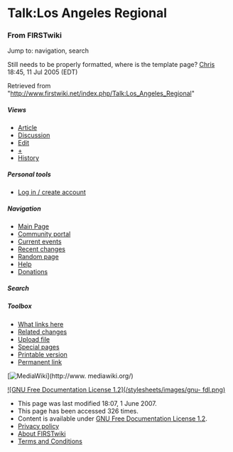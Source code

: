 # Talk:Los Angeles Regional

### From FIRSTwiki

Jump to: navigation, search

Still needs to be properly formatted, where is the template page?
[Chris](/index.php/User:Cyberguy34000 "User:Cyberguy34000" ) 18:45, 11 Jul
2005 (EDT)

Retrieved from
"<http://www.firstwiki.net/index.php/Talk:Los_Angeles_Regional>"

##### Views

  * [Article](/index.php/Los_Angeles_Regional)
  * [Discussion](/index.php/Talk:Los_Angeles_Regional)
  * [Edit](/index.php?title=Talk:Los_Angeles_Regional&action=edit)
  * [+](/index.php?title=Talk:Los_Angeles_Regional&action=edit&section=new)
  * [History](/index.php?title=Talk:Los_Angeles_Regional&action=history)

##### Personal tools

  * [Log in / create account](/index.php?title=Special:Userlogin&returnto=Talk:Los_Angeles_Regional)

[](/index.php/Main_Page "Main Page" )

##### Navigation

  * [Main Page](/index.php/Main_Page)
  * [Community portal](/index.php/FIRSTwiki:Community_portal)
  * [Current events](/index.php/Current_events)
  * [Recent changes](/index.php/Special:Recentchanges)
  * [Random page](/index.php/Special:Random)
  * [Help](/index.php/Help:Contents)
  * [Donations](/index.php/FIRSTwiki:Site_support)

##### Search



##### Toolbox

  * [What links here](/index.php/Special:Whatlinkshere/Talk:Los_Angeles_Regional)
  * [Related changes](/index.php/Special:Recentchangeslinked/Talk:Los_Angeles_Regional)
  * [Upload file](/index.php/Special:Upload)
  * [Special pages](/index.php/Special:Specialpages)
  * [Printable version](/index.php?title=Talk:Los_Angeles_Regional&printable=yes)
  * [Permanent link](/index.php?title=Talk:Los_Angeles_Regional&oldid=60849)

[![MediaWiki](/skins/common/images/poweredby_mediawiki_88x31.png)](http://www.
mediawiki.org/)

[![GNU Free Documentation License 1.2](/stylesheets/images/gnu-
fdl.png)](http://www.gnu.org/copyleft/fdl.html)

  * This page was last modified 18:07, 1 June 2007.
  * This page has been accessed 326 times.
  * Content is available under [GNU Free Documentation License 1.2](http://www.gnu.org/copyleft/fdl.html "http://www.gnu.org/copyleft/fdl.html" ).
  * [Privacy policy](/index.php/FIRSTwiki:Privacy_policy "FIRSTwiki:Privacy policy" )
  * [About FIRSTwiki](/index.php/FIRSTwiki:About "FIRSTwiki:About" )
  * [Terms and Conditions](/index.php/FIRSTwiki:Terms_and_conditions "FIRSTwiki:Terms and conditions" )

